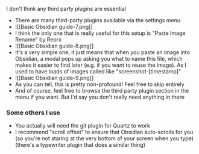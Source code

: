I don't think any third party plugins are essential
- There are many third-party plugins available via the settings menu
- ![[Basic Obsidian guide-7.png]]
- I think the only one that is really useful for this setup is "Paste Image Rename" by Reorx
- ![[Basic Obsidian guide-8.png]]
- It's a very simple one, it just means that when you paste an image into Obsidian, a modal pops up asking you what to name this file, which makes it easier to find later (e.g. if you want to reuse the image). As I used to have loads of images called like "screenshot-[timestamp]"
- ![[Basic Obsidian guide-9.png]]
- As you can tell, this is pretty non-profound! Feel free to skip entirely
- And of course, feel free to browse the third party plugin section in the menu if you want. But I'd say you don't really need anything in there
### Some others I use
- You actually will need the git plugin for Quartz to work
- I recommend "scroll offset" to ensure that Obsidian auto-scrolls for you (so you're not staring at the very bottom of your screen when you type) (there's a typewriter plugin that does a similar thing)
